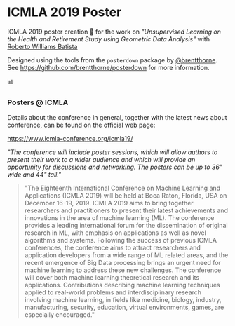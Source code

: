 # ICMLA 2019 Poster

ICMLA 2019 poster creation :page_with_curl: for the work on _"Unsupervised Learning on the Health and Retirement Study using Geometric Data Analysis"_ with [Roberto Williams Batista](https://github.com/robertowilliams/)

Designed using the tools from the `posterdown` package by [@brentthorne](https://github.com/brentthorne/). See <https://github.com/brentthorne/posterdown> for more information.

:bar_chart:  

### Posters @ ICMLA


Details about the conference in general, together with the latest news about conference, can be found on the official web page:

<https://www.icmla-conference.org/icmla19/>

_"The conference will include poster sessions, which will allow authors to present their work to a wider audience and which will provide an opportunity for discussions and networking. The posters can be up to 36" wide and 44" tall."_ 


> "The Eighteenth International Conference on Machine Learning and Applications (ICMLA 2019) will be held at Boca Raton, Florida, USA on December 16-19, 2019.
ICMLA 2019 aims to bring together researchers and practitioners to present their latest achievements and innovations in the area of machine learning (ML).
The conference provides a leading international forum for the dissemination of original research in ML, with emphasis on applications as well as novel algorithms and systems. Following the success of previous ICMLA conferences, the conference aims to attract researchers and application developers from a wide range of ML related areas, and the recent emergence of Big Data processing brings an urgent need for machine learning to address these new challenges. The conference will cover both machine learning theoretical research and its applications. Contributions describing machine learning techniques applied to real-world problems and interdisciplinary research involving machine learning, in fields like medicine, biology, industry, manufacturing, security, education, virtual environments, games, are especially encouraged."
